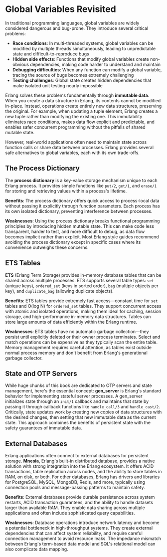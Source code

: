 # Global Variables Revisited

In traditional programming languages, global variables are widely considered dangerous and bug-prone. They introduce several critical problems:

- **Race conditions**: In multi-threaded systems, global variables can be modified by multiple threads simultaneously, leading to unpredictable state and difficult-to-reproduce bugs
- **Hidden side effects**: Functions that modify global variables create non-obvious dependencies, making code harder to understand and maintain
- **Debugging difficulties**: When any function can modify a global variable, tracing the source of bugs becomes extremely challenging
- **Testing challenges**: Global state creates hidden dependencies that make isolated unit testing nearly impossible

Erlang solves these problems fundamentally through **immutable data**. When you create a data structure in Erlang, its contents cannot be modified in-place. Instead, operations create entirely new data structures, preserving the original. For example, when updating a tuple element, Erlang creates a new tuple rather than modifying the existing one. This immutability eliminates race conditions, makes data flow explicit and predictable, and enables safer concurrent programming without the pitfalls of shared mutable state.

However, real-world applications often need to maintain state across function calls or share data between processes. Erlang provides several safe alternatives to global variables, each with its own trade-offs.

## The Process Dictionary

The **process dictionary** is a key-value storage mechanism unique to each Erlang process. It provides simple functions like `put/2`, `get/1`, and `erase/1` for storing and retrieving values within a process's lifetime.

**Benefits**: The process dictionary offers quick access to process-local data without passing it explicitly through function parameters. Each process has its own isolated dictionary, preventing interference between processes.

**Weaknesses**: Using the process dictionary breaks functional programming principles by introducing hidden mutable state. This can make code less transparent, harder to test, and more difficult to debug, as data flow becomes implicit rather than explicit. Most Erlang style guides recommend avoiding the process dictionary except in specific cases where its convenience outweighs these concerns.

## ETS Tables

**ETS** (Erlang Term Storage) provides in-memory database tables that can be shared across multiple processes. ETS supports several table types: `set` (unique keys), `ordered_set` (keys in sorted order), `bag` (multiple objects per key), and `duplicate_bag` (allowing duplicate objects).

**Benefits**: ETS tables provide extremely fast access—constant time for `set` tables and O(log N) for `ordered_set` tables. They support concurrent access with atomic and isolated operations, making them ideal for caching, session storage, and high-performance in-memory data structures. Tables can store large amounts of data efficiently within the Erlang runtime.

**Weaknesses**: ETS tables have no automatic garbage collection—they persist until explicitly deleted or their owner process terminates. Select and match operations can be expensive as they typically scan the entire table. Memory management requires careful attention, as tables exist outside normal process memory and don't benefit from Erlang's generational garbage collector.

## State and OTP Servers

While huge chunks of this book are dedicated to OTP servers and state management, here's the essential concept: **gen_server** is Erlang's standard behavior for implementing stateful server processes. A gen_server initializes state through an `init/1` callback and maintains that state by passing it through callback functions like `handle_call/3` and `handle_cast/2`. Critically, state updates work by creating new copies of data structures with the desired changes, then setting that new immutable data as the current state. This approach combines the benefits of persistent state with the safety guarantees of immutable data.

## External Databases

Erlang applications often connect to external databases for persistent storage. **Mnesia**, Erlang's built-in distributed database, provides a native solution with strong integration into the Erlang ecosystem. It offers ACID transactions, table replication across nodes, and the ability to store tables in RAM, on disk, or both. For other databases, Erlang has drivers and libraries for PostgreSQL, MySQL, MongoDB, Redis, and more, typically using connection pools and message-passing patterns to maintain safety.

**Benefits**: External databases provide durable persistence across system restarts, ACID transaction guarantees, and the ability to handle datasets larger than available RAM. They enable data sharing across multiple applications and often include sophisticated query capabilities.

**Weaknesses**: Database operations introduce network latency and become a potential bottleneck in high-throughput systems. They create external dependencies that can affect system reliability, and require careful connection management to avoid resource leaks. The impedance mismatch between Erlang's term-based data model and SQL's relational model can also complicate data mapping.

